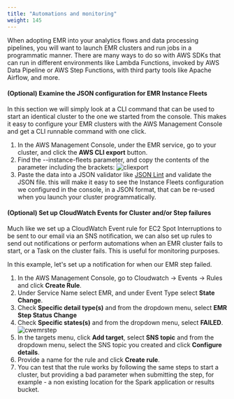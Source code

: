 ```yaml
---
title: "Automations and monitoring"
weight: 145
---
```


When adopting EMR into your analytics flows and data processing pipelines, you will want to launch EMR clusters and run jobs in a programmatic manner. There are many ways to do so with AWS SDKs that can run in different environments like Lambda Functions, invoked by AWS Data Pipeline or AWS Step Functions, with third party tools like Apache Airflow, and more.

#### (Optional) Examine the JSON configuration for EMR Instance Fleets
In this section we will simply look at a CLI command that can be used to start an identical cluster to the one we started from the console. This makes it easy to configure your EMR clusters with the AWS Management Console and get a CLI runnable command with one click.

1. In the AWS Management Console, under the EMR service, go to your cluster, and click the **AWS CLI export** button.
2. Find the --instance-fleets parameter, and copy the contents of the parameter including the brackets:
![cliexport](/images/running-emr-spark-apps-on-spot/cliexport.png)
3. Paste the data into a JSON validator like [JSON Lint](https://jsonlint.com/) and validate the JSON file. this will make it easy to see the Instance Fleets configuration we configured in the console, in a JSON format, that can be re-used when you launch your cluster programmatically. 

#### (Optional) Set up CloudWatch Events for Cluster and/or Step failures
Much like we set up a CloudWatch Event rule for EC2 Spot Interruptions to be sent to our email via an SNS notification, we can also set up rules to send out notifications or perform automations when an EMR cluster fails to start, or a Task on the cluster fails. This is useful for monitoring purposes.

In this example, let's set up a notification for when our EMR step failed.  
1. In the AWS Management Console, go to Cloudwatch -> Events -> Rules and click **Create Rule**.  
2. Under Service Name select EMR, and under Event Type select **State Change**.  
3. Check **Specific detail type(s)** and from the dropdown menu, select **EMR Step Status Change**  
4. Check **Specific states(s)** and from the dropdown menu, select **FAILED**.  
![cwemrstep](/images/running-emr-spark-apps-on-spot/emrstatechangecwevent.png)
5. In the targets menu, click **Add target**, select **SNS topic** and from the dropdown menu, select the SNS topic you created and click **Configure details**.  
6. Provide a name for the rule and click **Create rule**.  
7. You can test that the rule works by following the same steps to start a cluster, but providing a bad parameter when submitting the step, for example - a non existing location for the Spark application or results bucket.